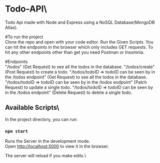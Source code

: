 # Todo-API\
Todo Api made with Node and Express using a NoSQL Database(MongoDB Atlas). 

#To run the project\
Clone the repo and open with your code editor.
Run the Given Scripts.
You can hit the endpoints in the browser which only includes GET requests.
To hit any other endpoints other than get you need Postman or Insomnia.

#Endpoints\
"/todos" (Get Request) to see all the todos in the database.
"/todos/create" (Post Request) to create a todo.
"/todos/todoID => todoID can be seen by in the /todos endpoint" (Get Request) to see all the todos in the database.
"/todos/todoID => todoID can be seen by in the /todos endpoint" (Patch Request) to update a single todo.
"/todos/todoID => todoID can be seen by in the /todos endpoint" (Delete Request) to delete a single todo.

## Available Scripts\

In the project directory, you can run:

### `npm start`

Runs the Server in the development mode.\
Open [http://localhost:5000](http://localhost:5000) to view it in the browser.

The server will reload if you make edits.\


